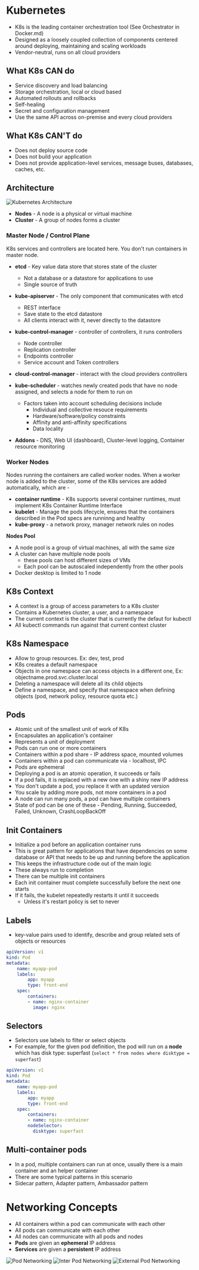 # Kubernetes

- K8s is the leading container orchestration tool (See Orchestrator in Docker.md)
- Designed as a loosely coupled collection of components centered around deploying, maintaining and scaling workloads
- Vendor-neutral, runs on all cloud providers

## What K8s CAN do
- Service discovery and load balancing
- Storage orchestration, local or cloud based
- Automated rollouts and rollbacks
- Self-healing
- Secret and configuration management
- Use the same API across on-premise and every cloud providers

## What K8s CAN'T do
- Does not deploy source code
- Does not build your application
- Does not provide application-level services, message buses, databases, caches, etc.

## Architecture

![Kubernetes Architecture](./public/K8sArchitecture.png)

- **Nodes** - A node is a physical or virtual machine
- **Cluster** - A group of nodes forms a cluster

### **Master Node / Control Plane**
K8s services and controllers are located here. You don't run containers in master node.
- **etcd** - Key value data store that stores state of the cluster
    - Not a database or a datastore for applications to use
    - Single source of truth
- **kube-apiserver** - The only component that communicates with etcd
    - REST interface
    - Save state to the etcd datastore
    - All clients interact with it, never directly to the datastore

- **kube-control-manager** - controller of controllers, it runs controllers
    - Node controller
    - Replication controller
    - Endpoints controller
    - Service account and Token controllers

- **cloud-control-manager** - interact with the cloud providers controllers

- **kube-scheduler** - watches newly created pods that have no node assigned, and selects a node for them to run on
    - Factors taken into account scheduling decisions include
        - Individual and collective resouce requirements
        - Hardware/software/policy constraints
        - Affinity and anti-affinity specifications
        - Data locality

- **Addons** - DNS, Web UI (dashboard), Cluster-level logging, Container resource monitoring

### **Worker Nodes**
Nodes running the containers are called worker nodes. When a worker node is added to the cluster, some of the K8s services are added automatically, which are - 
- **container runtime** - K8s supports several container runtimes, must implement K8s Container Runtime Interface
- **kubelet** - Manage the pods lifecycle, ensures that the containers described in the Pod specs are runninng and healthy
- **kube-proxy** - a network proxy, manager network rules on nodes

**Nodes Pool**
- A node pool is a group of virtual machines, all with the same size
- A cluster can have multiple node pools
    - these pools can host different sizes of VMs
    - Each pool can be autoscaled independently from the other pools
- Docker desktop is limited to 1 node

## K8s Context
- A context is a group of access parameters to a K8s cluster
- Contains a Kubernetes cluster, a user, and a namespace
- The current context is the cluster that is currently the defaut for kubectl
- All kubectl commands run against that current context cluster

## K8s Namespace
- Allow to group resources. Ex: dev, test, prod
- K8s creates a default namespace
- Objects in one namespace can access objects in a different one, Ex: objectname.prod.svc.cluster.local
- Deleting a namespace will delete all its child objects
- Define a namespace, and specify that namespace when defining objects (pod, network policy, resource quota etc.)

## Pods
- Atomic unit of the smallest unit of work of K8s
- Encapsulates an application's container
- Represents a unit of deployment
- Pods can run one or more containers
- Containers within a pod share - IP address space, mounted volumes
- Containers within a pod can communicate via - localhost, IPC
- Pods are ephemeral
- Deploying a pod is an atomic operation, it succeeds or fails
- If a pod fails, it is replaced with a new one with a shiny new IP address
- You don't update a pod, you replace it with an updated version
- You scale by adding more pods, not more containers in a pod
- A node can run many pods, a pod can have multiple containers
- State of pod can be one of these - Pending, Running, Succeeded, Failed, Unknown, CrashLoopBackOff

## Init Containers
- Initialize a pod before an application container runs
- This is great pattern for applications that have dependencies on some database or API that needs to be up and running before the application
- This keeps the infrastructure code out of the main logic
- These always run to completion
- There can be multiple init containers
- Each init container must complete successfully before the next one starts
- If it fails, the kubelet repeatedly restarts it until it succeeds
    - Unless it's restart policy is set to never

## Labels
- key-value pairs used to identify, describe and group related sets of objects or resources
```yml
apiVersion: v1
kind: Pod
metadata:
    name: myapp-pod
    labels:
        app: myapp
        type: front-end
    spec:
        containers:
        - name: nginx-container
          image: nginx
```

## Selectors
- Selectors use labels to filter or select objects
- For example, for the given pod definition, the pod will run on a **node** which has disk type: superfast (`select * from nodes where disktype = superfast`)
```yml
apiVersion: v1
kind: Pod
metadata:
    name: myapp-pod
    labels:
        app: myapp
        type: front-end
    spec:
        containers:
        - name: nginx-container
        nodeSelector:
          disktype: superfast
```

## Multi-container pods
- In a pod, multiple containers can run at once, usually there is a main container and an helper container
- There are some typical patterns in this scenario
- Sidecar pattern, Adapter pattern, Ambassador pattern

# Networking Concepts
- All containers within a pod can communicate with each other
- All pods can communicate with each other
- All nodes can communicate with all pods and nodes
- **Pods** are given an **ephemeral** IP address
- **Services** are given a **persistent** IP address

![Pod Networking](./public/PodNetworking.png)
![Inter Pod Networking](./public/InterPodCommunication.png)
![External Pod Networking](./public/ExternalPodCommunication.png)
